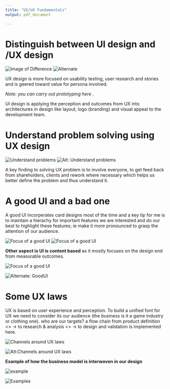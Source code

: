 ```yaml
---
title: "UI/UX Fundamentals"
output: pdf_document

---
```


# Distinguish between UI design and /UX design

![Image of Difference](Rdme/Screenshot_20220920-222429_gram.jpg)
![Alternate](https://drive.google.com/file/d/1PkqK2fvR3r6SRkDAEaoObIJP63C3iKDI/view?usp=sharing)

UX design is more focused on usability testing, user research and stories and is geered toward value for persona involved. 

*Note: you can carry out prototyping here .*

UI design is applying the perception and outcomes from UX into architectures in design like layout, logo (branding) and visual appeal to the development team.

# Understand problem solving using UX design
 
![Understand problems](Rdme/Screenshot_20220920-222539_gram.jpg)
![Alt: Understand problems](https://drive.google.com/file/d/1FXc76N9u4SFVyLAiCGIioZkt1-LEpNOi/view?usp=sharing)

A key finding to solving UX problem is to involve everyone, to get feed back from shareholders, clients and rework where necessary which helps us better define the problem and thus understand it.

# A good UI and a bad one
A good UI incorperates card designs most of the time and a key tip for me is to maintain a hierachy for important features we are interested and do our best to highlight these features; ie make it more pronounced to grasp the attention of our audience. 

![Focus of a good UI ](Rdme/Screenshot_20220920-222557_gram.jpg)
![Focus of a good UI ](https://drive.google.com/file/d/1m3_4j1b4BaP4mj9UFGRLxkz-zuupTXvI/view?usp=sharing)

**Other aspect is UI is content based** as it mostly focuses on the design end from measurable outcomes.

![Focus of a good UI ](https://drive.google.com/file/d/1SXuFwzHuoVaEC_suq3LnTyUUnzS4FF01/view?usp=sharing)

![Alternate: GoodUI](Rdme/Screenshot_20220920-222532_gram.jpg)


# Some UX laws
UX is based on user experience and perception. To build a unified font for UX we need to consider its our audience (the business is it a game industry or clothing one). who are our targets? a flow chain from product definition <> -> to research & analysis <> -> to design and validation is implemented here.

![Channels around UX laws](Rdme/Screenshot_20220920-222543_gram.jpg)

![Alt:Channels around UX laws](https://drive.google.com/file/d/1vFcOMo5TTwdS40zQVXYOjSoPaaSo9YAQ/view?usp=sharing)


**Example of how the business model is interwoven in our design**

![example](https://drive.google.com/file/d/1Wp5m-_Bh3M87O71BWn5WuQz8RFGVOkPo/view?usp=sharing)

![Examples](Rdme/Screenshot_20220920-222516_gram.jpg)